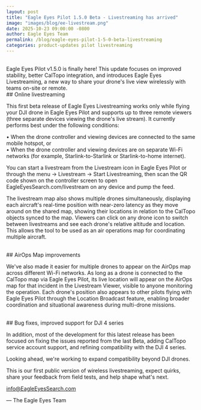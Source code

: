 ```yaml
---
layout: post
title: "Eagle Eyes Pilot 1.5.0 Beta - Livestreaming has arrived"
image: "images/blog/ee-livestream.png"
date: 2025-10-23 09:00:00 -0800
author: Eagle Eyes Team
permalink: /blog/eagle-eyes-pilot-1-5-0-beta-livestreaming
categories: product-updates pilot livestreaming
---
```

<br>
Eagle Eyes Pilot v1.5.0 is finally here! This update focuses on improved stability, better CalTopo integration, and introduces Eagle Eyes Livestreaming, a new way to share your drone's live view wirelessly with teams on-site or remote.

<br>
## Online livestreaming

This first beta release of Eagle Eyes Livestreaming works only while flying your DJI drone in Eagle Eyes Pilot and supports up to three remote viewers (three separate devices viewing the drone's live stream). It currently performs best under the following conditions:

• When the drone controller and viewing devices are connected to the same mobile hotspot, or<br>
• When the drone controller and viewing devices are on separate Wi-Fi networks (for example, Starlink-to-Starlink or Starlink-to-home internet).

You can start a livestream from the Livestream icon in Eagle Eyes Pilot or through the menu → Livestream → Start Livestreaming, then scan the QR code shown on the controller screen to open EagleEyesSearch.com/livestream on any device and pump the feed.

The livestream map also shows multiple drones simultaneously, displaying each aircraft's real-time position with near-zero latency as they move around on the shared map, showing their locations in relation to the CalTopo objects synced to the map. Viewers can click on any drone icon to switch between livestreams and see each drone's relative altitude and location. This allows the tool to be used as an air operations map for coordinating multiple aircraft.

<br>
## AirOps Map improvements

We've also made it easier for multiple drones to appear on the AirOps map across different Wi-Fi networks. As long as a drone is connected to the CalTopo map via Eagle Eyes Pilot, its live location will appear on the AirOps map for that incident in the Livestream Viewer, visible to anyone monitoring the operation. Each drone's position also appears to other pilots flying with Eagle Eyes Pilot through the Location Broadcast feature, enabling broader coordination and situational awareness during multi-drone missions.

<br>
## Bug fixes, improved support for DJI 4 series

In addition, most of the development for this latest release has been focused on fixing the issues reported from the last Beta, adding CalTopo service account support, and refining compatibility with the DJI 4 series.

Looking ahead, we're working to expand compatibility beyond DJI drones.

This is our first public version of wireless livestreaming, expect quirks, share your feedback from field tests, and help shape what's next.

<a href="mailto:info@EagleEyesSearch.com">info@EagleEyesSearch.com</a>

— The Eagle Eyes Team